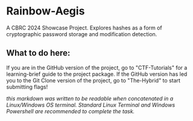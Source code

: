 # Rainbow-Aegis
A CBRC 2024 Showcase Project. Explores hashes as a form of cryptographic password storage and modification detection.
## What to do here:
If you are in the GitHub version of the project, go to "CTF-Tutorials" for a learning-brief guide to the project package.
If the GitHub version has led you to the Git Clone version of the project, go to "The-Hybrid" to start submitting flags! 

*this markdown was written to be readable when concatenated in a Linux/Windows OS terminal. Standard Linux Terminal and Windows Powershell are recommended to complete the task.*
